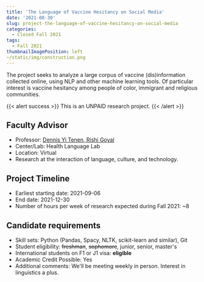 ```yaml
---
title: 'The Language of Vaccine Hesitancy on Social Media'
date: '2021-08-30'
slug: project-the-language-of-vaccine-hesitancy-on-social-media
categories:
  - Closed Fall 2021
tags:
  - Fall 2021
thumbnailImagePosition: left
~/static/img/construction.png
---
```

The project seeks to analyze a large corpus of vaccine (dis)information collected online, using NLP and other machine learning tools. Of particular interest is vaccine hesitancy among people of color, immigrant and religious communities.

<!--more-->

{{< alert success >}}
This is an UNPAID research project.
{{< /alert >}}

## Faculty Advisor
+ Professor: [Dennis Yi Tenen, Rishi Goyal](http://xpmethod.columbia.edu/lit-mod-viz/2019-09-01-vaccine.html)
+ Center/Lab: Health Language Lab
+ Location: Virtual
+ Research at the interaction of language, culture, and technology.

## Project Timeline
+ Earliest starting date: 2021-09-06
+ End date: 2021-12-30
+ Number of hours per week of research expected during Fall 2021: ~8

## Candidate requirements
+ Skill sets: Python (Pandas, Spacy, NLTK, scikit-learn and similar), Git
+ Student eligibility: ~~freshman~~, ~~sophomore~~, junior, senior, master's
+ International students on F1 or J1 visa: **eligible**
+ Academic Credit Possible: Yes
+ Additional comments: We'll be meeting weekly in person. Interest in linguistics a plus.

